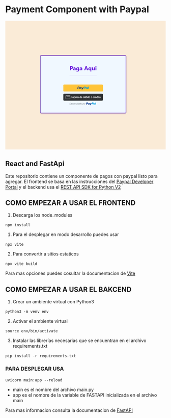 # Payment Component with Paypal

![Imagen de muestra](https://raw.githubusercontent.com/RaulprTech/paypal-react-fastapi/master/frontend/Paypal-Button-Image.png)

## React and FastApi

Este repositorio contiene un componente de pagos con paypal listo para agregar. El frontend se basa en las instrucciones del  [Paypal Developer Portal]("https://developer.paypal.com/sdk/js/configuration/") y el backend usa el [REST API SDK for Python V2]("https://github.com/paypal/Checkout-Python-SDK")

## COMO EMPEZAR A USAR EL FRONTEND

1. Descarga los node_modules

```
npm install
```

1. Para el desplegar en modo desarrollo puedes usar

```
npx vite
```

2. Para convertir a sitios estaticos

```
npx vite build
```

Para mas opciones puedes cosultar la documentacion de [Vite]("https://developer.paypal.com/sdk/js/configuration/")

## COMO EMPEZAR A USAR EL BAKCEND

1. Crear un ambiente virtual con Python3

```
python3 -m venv env
```

2. Activar el ambiente virtual

```
source env/bin/activate
```

3. Instalar las librerías necesarias que se encuentran en el archivo requirements.txt

```
pip install -r requirements.txt
```

### PARA DESPLEGAR USA

```
uvicorn main:app --reload
```

* main es el nombre del archivo main.py
* app es el nombre de la variable de FASTAPI inicializada en el archivo main

Para mas informacion consulta la documentacion de [FastAPI]("https://fastapi.tiangolo.com/")

